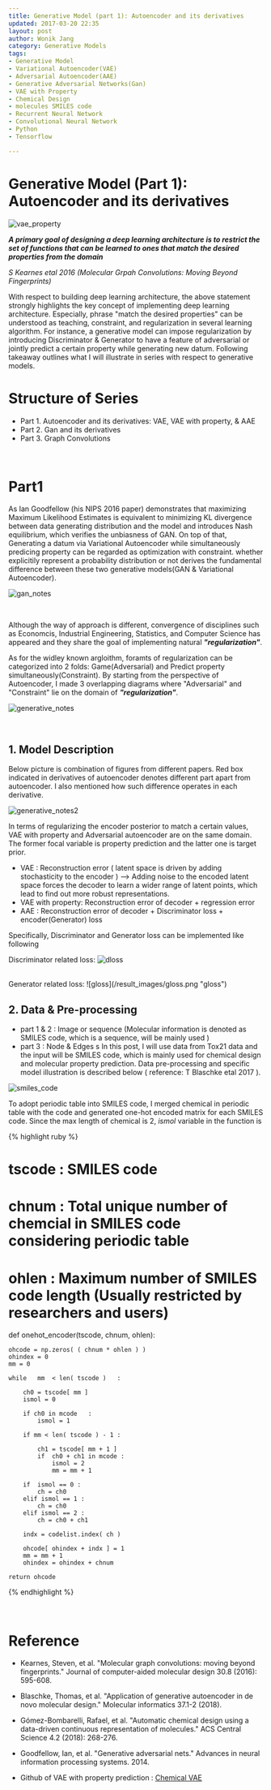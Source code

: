 ```yaml
---
title: Generative Model (part 1): Autoencoder and its derivatives
updated: 2017-03-20 22:35
layout: post
author: Wonik Jang
category: Generative Models
tags:
- Generative Model
- Variational Autoencoder(VAE)
- Adversarial Autoencoder(AAE)
- Generative Adversarial Networks(Gan)
- VAE with Property
- Chemical Design
- molecules SMILES code
- Recurrent Neural Network
- Convolutional Neural Network
- Python
- Tensorflow

---
```


# **Generative Model (Part 1): Autoencoder and its derivatives**

![vae_property](/result_images/vae_property.png  "vae property")

__*A primary goal of designing a deep learning architecture is to restrict the set of functions that can be learned to ones that match the desired properties from the domain*__

*S Kearnes etal 2016 (Molecular Grpah Convolutions: Moving Beyond Fingerprints)*


With respect to building deep learning architecture, the above statement strongly highlights the key concept of implementing deep learning architecture. Especially, phrase "match the desired properties" can be understood as teaching, constraint, and regularization in several learning algorithm. For instance, a generative model can impose regularization by introducing Discriminator & Generator to have a feature of adversarial or jointly predict a certain property while generating new datum. Following takeaway outlines what I will illustrate in series with respect to generative models.

# **Structure of Series**
- Part 1. Autoencoder and its derivatives: VAE, VAE with property, & AAE
- Part 2. Gan and its derivatives
- Part 3. Graph Convolutions

<br/>

# **Part1**

As Ian Goodfellow (his NIPS 2016 paper) demonstrates that maximizing Maximum Likelihood Estimates is equivalent to minimizing KL divergence between data generating distribution and the model and introduces Nash equilibrium, which verifies the unbiasness of GAN. On top of that, Generating a datum via Variational Autoencoder while simultaneously predicing property can be regarded as optimization with constraint. whether explicitily represent a probability distribution or not derives the fundamental difference between these two generative models(GAN & Variational Autoencoder).

 ![gan_notes](/result_images/gan_notes.PNG  "gan notes")

 <br/>


 Although the way of approach is different, convergence of disciplines such as Economcis, Industrial Engineering, Statistics, and Computer Science has appeared and they share the goal of implementing natural __*"regularization"*__.    

As for the widley known argloithm, foramts of regularization can be categorized into 2 folds: Game(Adversarial) and Predict property simultaneously(Constraint). By starting from the perspective of Autoencoder, I made 3 overlapping diagrams where "Adversarial" and "Constraint" lie on the domain of __*"regularization"*__.

![generative_notes](/result_images/generative_notes.png  "generative notes")

<br/>


## **1. Model Description**

Below picture is combination of figures from different papers. Red box indicated in derivatives of autoencoder denotes different part apart from autoencoder. I also mentioned how such difference operates in each derivative.

![generative_notes2](/result_images/generative_notes2.png  "generative notes2")

In terms of regularizing the encoder posterior to match a certain values, VAE with property and Adversarial autoencoder are on the same domain. The former focal variable is property prediction and the latter one is target prior.

- VAE              : Reconstruction error
                    ( latent space is driven by adding stochasticity to the   encoder ) --> Adding noise to the encoded latent space forces the decoder to learn a wider range of latent points, which lead to find out more robust representations.
- VAE with property: Reconstruction error of decoder + regression error
- AAE              : Reconstruction error of decoder + Discriminator loss + encoder(Generator) loss

Specifically, Discriminator and Generator loss can be implemented like following


Discriminator related loss:
![dloss](/result_images/dloss.png  "dloss")

<br/>
Generator related loss:
![gloss](/result_images/gloss.png  "gloss")

<br/>


## **2. Data & Pre-processing**

 - part 1 & 2 : Image or sequence (Molecular information is denoted as SMILES code, which is a sequence, will be mainly used )
 - part   3   : Node & Edges
s
In this post, I will use data from Tox21 data and the input will be SMILES code, which is mainly used for chemical design and molecular property prediction. Data pre-processing and specific model illustration is described below ( reference: T Blaschke etal 2017 ).

![smiles_code](/result_images/smiles_code.png  "smiles code")


To adopt periodic table into SMILES code, I merged chemical in periodic table with the code and generated one-hot encoded matrix for each SMILES code. Since the max length of chemical is 2, *ismol* variable in the function is

{% highlight ruby %}

# tscode : SMILES code
# chnum  : Total unique number of chemcial in SMILES code considering periodic table
# ohlen  : Maximum number of SMILES code length (Usually restricted by researchers and users)

def onehot_encoder(tscode, chnum, ohlen):

    ohcode = np.zeros( ( chnum * ohlen ) )
    ohindex = 0                    
    mm = 0

    while   mm  < len( tscode )   :

        ch0 = tscode[ mm ]
        ismol = 0

        if ch0 in mcode   :
            ismol = 1

        if mm < len( tscode ) - 1 :

            ch1 = tscode[ mm + 1 ]
            if  ch0 + ch1 in mcode :
                ismol = 2
                mm = mm + 1

        if  ismol == 0 :
            ch = ch0
        elif ismol == 1 :
            ch = ch0
        elif ismol == 2 :
            ch = ch0 + ch1

        indx = codelist.index( ch )

        ohcode[ ohindex + indx ] = 1     
        mm = mm + 1         
        ohindex = ohindex + chnum

    return ohcode

{% endhighlight %}

<br/>

# **Reference**

- Kearnes, Steven, et al. "Molecular graph convolutions: moving beyond fingerprints." Journal of computer-aided molecular design 30.8 (2016): 595-608.

- Blaschke, Thomas, et al. "Application of generative autoencoder in de novo molecular design." Molecular informatics 37.1-2 (2018).

- Gómez-Bombarelli, Rafael, et al. "Automatic chemical design using a data-driven continuous representation of molecules." ACS Central Science 4.2 (2018): 268-276.

- Goodfellow, Ian, et al. "Generative adversarial nets." Advances in neural information processing systems. 2014.

- Github of VAE with property prediction : [Chemical VAE][Chemical_VAE]

[Chemical_VAE]:https://github.com/aspuru-guzik-group/chemical_vae
